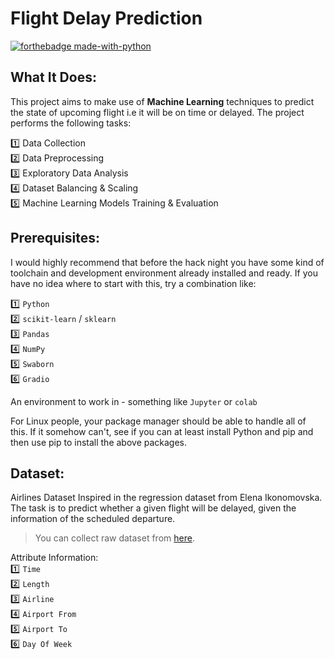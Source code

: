 
# Flight Delay Prediction

[![forthebadge made-with-python](http://ForTheBadge.com/images/badges/made-with-python.svg)](https://www.python.org/)<br>

## What It Does: 
This project aims to make use of **Machine Learning** techniques to predict the state of upcoming flight i.e it will be on time or delayed. The project performs the following tasks: <br>


1️⃣ Data Collection <br>
2️⃣ Data Preprocessing <br>
3️⃣ Exploratory Data Analysis <br>
4️⃣ Dataset Balancing & Scaling <br>
5️⃣ Machine Learning Models Training & Evaluation

## Prerequisites:
I would highly recommend that before the hack night you have some kind of toolchain and development environment already installed and ready. If you have no idea where to start with this, try a combination like: <br>


1️⃣ `Python`<br>
2️⃣ `scikit-learn` / `sklearn`<br>
3️⃣ `Pandas`<br>
4️⃣ `NumPy`<br>
5️⃣ `Swaborn`<br>
6️⃣ `Gradio`<br>

An environment to work in - something like `Jupyter` or `colab`<br>

For Linux people, your package manager should be able to handle all of this. If it somehow can't, see if you can at least install Python and pip and then use pip to install the above packages.

## Dataset:
Airlines Dataset Inspired in the regression dataset from Elena Ikonomovska. The task is to predict whether a given flight will be delayed, given the information of the scheduled departure.

> You can collect raw dataset from [here](airline_delay.csv).

Attribute Information:<br>
1️⃣ `Time` <br>
2️⃣ `Length` <br>
3️⃣ `Airline` <br>
4️⃣ `Airport From` <br>
5️⃣ `Airport To`<br>
6️⃣ `Day Of Week`
#

